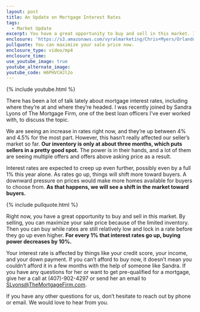 ```yaml
---
layout: post
title: An Update on Mortgage Interest Rates
tags:
  - Market Update
excerpt: You have a great opportunity to buy and sell in this market. It all comes back to interest rates.
enclosure: 'https://s3.amazonaws.com/vyralmarketing/Chris+Myers/Orlando+Property+Group+Interest+Rates.mp4'
pullquote: You can maximize your sale price now.
enclosure_type: video/mp4
enclosure_time:
use_youtube_image: true
youtube_alternate_image:
youtube_code: H6PHVCHJl2o
---
```



{% include youtube.html %}

There has been a lot of talk lately about mortgage interest rates, including where they’re at and where they’re headed. I was recently joined by Sandra Lyons of The Mortgage Firm, one of the best loan officers I’ve ever worked with, to discuss the topic.

We are seeing an increase in rates right now, and they’re up between 4% and 4.5% for the most part. However, this hasn’t really affected our seller’s market so far. **Our inventory is only at about three months, which puts sellers in a pretty good spot.** The power is in their hands, and a lot of them are seeing multiple offers and offers above asking price as a result.

Interest rates are expected to creep up even further, possibly even by a full 1% this year alone. As rates go up, things will shift more toward buyers. A downward pressure on prices would make more homes available for buyers to choose from. **As that happens, we will see a shift in the market toward buyers.**

{% include pullquote.html %}

Right now, you have a great opportunity to buy and sell in this market. By selling, you can maximize your sale price because of the limited inventory. Then you can buy while rates are still relatively low and lock in a rate before they go up even higher. **For every 1% that interest rates go up, buying power decreases by 10%.**

Your interest rate is affected by things like your credit score, your income, and your down payment. If you can’t afford to buy now, it doesn’t mean you couldn’t afford it in a few months with the help of someone like Sandra. If you have any questions for her or want to get pre-qualified for a mortgage, give her a call at (407)-902-4297 or send her an email to [SLyons@TheMortgageFirm.com](javascript:void(location.href='mailto:'+String.fromCharCode(83,76,121,111,110,115,64,84,104,101,77,111,114,116,103,97,103,101,70,105,114,109,46,99,111,109))).&nbsp;

If you have any other questions for us, don’t hesitate to reach out by phone or email. We would love to hear from you.